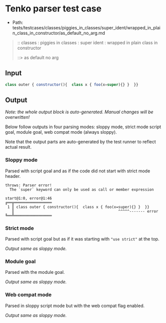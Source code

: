# Tenko parser test case

- Path: tests/testcases/classes/piggies_in_classes/super_ident/wrapped_in_plain_class_in_constructor/as_default_no_arg.md

> :: classes : piggies in classes : super ident : wrapped in plain class in constructor
>
> ::> as default no arg

## Input

`````js
class outer { constructor(){  class x { foo(x=super){} }  }}
`````

## Output

_Note: the whole output block is auto-generated. Manual changes will be overwritten!_

Below follow outputs in four parsing modes: sloppy mode, strict mode script goal, module goal, web compat mode (always sloppy).

Note that the output parts are auto-generated by the test runner to reflect actual result.

### Sloppy mode

Parsed with script goal and as if the code did not start with strict mode header.

`````
throws: Parser error!
  The `super` keyword can only be used as call or member expression

start@1:0, error@1:46
╔══╦═════════════════
 1 ║ class outer { constructor(){  class x { foo(x=super){} }  }}
   ║                                               ^^^^^------- error
╚══╩═════════════════

`````

### Strict mode

Parsed with script goal but as if it was starting with `"use strict"` at the top.

_Output same as sloppy mode._

### Module goal

Parsed with the module goal.

_Output same as sloppy mode._

### Web compat mode

Parsed in sloppy script mode but with the web compat flag enabled.

_Output same as sloppy mode._
